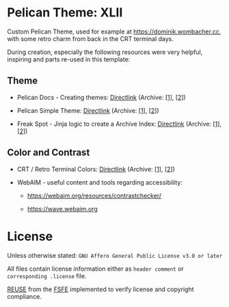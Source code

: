 # Pelican Theme: XLII

Custom Pelican Theme, used for example at https://dominik.wombacher.cc, with some retro charm from back in the CRT terminal days.

During creation, especially the following resources were very helpful, inspiring and parts re-used in this template:

## Theme

- Pelican Docs - Creating themes:
  [Directlink](https://docs.getpelican.com/en/latest/themes.html) 
  (Archive: [[1]](https://web.archive.org/web/20201204205559/https://docs.getpelican.com/en/latest/themes.html),
  [[2]](http://archive.today/2021.01.18-075827/https://docs.getpelican.com/en/latest/themes.html))

- Pelican Simple Theme:
  [Directlink](https://github.com/getpelican/pelican/tree/master/pelican/themes/simple/templates) 
  (Archive: [[1]](https://web.archive.org/web/20200328190920/https://github.com/getpelican/pelican/tree/master/pelican/themes/simple/templates),
  [[2]](http://archive.today/2021.02.21-223432/https://github.com/getpelican/pelican/tree/master/pelican/themes/simple/templates))

- Freak Spot - Jinja logic to create a Archive Index: 
  [Directlink](https://notabug.org/Freak-Spot/Freak-Spot/src/master/freak-theme/templates/archives.html) 
  (Archive: [[1]](https://web.archive.org/web/20210221223021/https://notabug.org/Freak-Spot/Freak-Spot/src/master/freak-theme/templates/archives.html), 
  [[2]](http://archive.today/2021.02.21-223056/https://notabug.org/Freak-Spot/Freak-Spot/src/master/freak-theme/templates/archives.html))

## Color and Contrast

- CRT / Retro Terminal Colors:
  [Directlink](https://superuser.com/questions/361297/what-colour-is-the-dark-green-on-old-fashioned-green-screen-computer-displays) 
  (Archive: [[1]](https://web.archive.org/web/20201112021718/https://superuser.com/questions/361297/what-colour-is-the-dark-green-on-old-fashioned-green-screen-computer-displays),
  [[2]](http://archive.today/2021.02.21-231826/https://superuser.com/questions/361297/what-colour-is-the-dark-green-on-old-fashioned-green-screen-computer-displays))

- WebAIM - useful content and tools regarding accessibility: 

  - https://webaim.org/resources/contrastchecker/
  
  - https://wave.webaim.org

# License

Unless otherwise stated: `GNU Affero General Public License v3.0 or later`

All files contain license information either as `header comment` or `corresponding .license` file.

[REUSE](https://reuse.software) from the [FSFE](https://fsfe.org/) implemented to verify license and copyright compliance.